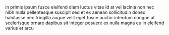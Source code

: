 in primis ipsum fusce eleifend diam luctus vitae id at vel lacinia non nec nibh
nulla pellentesque suscipit sed et ex aenean sollicitudin donec habitasse nec
fringilla augue velit eget fusce auctor interdum congue at scelerisque ornare
dapibus sit integer posuere ex nulla magna eu in eleifend varius et arcu